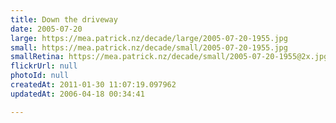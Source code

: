 ```yaml
---
title: Down the driveway
date: 2005-07-20
large: https://mea.patrick.nz/decade/large/2005-07-20-1955.jpg
small: https://mea.patrick.nz/decade/small/2005-07-20-1955.jpg
smallRetina: https://mea.patrick.nz/decade/small/2005-07-20-1955@2x.jpg
flickrUrl: null
photoId: null
createdAt: 2011-01-30 11:07:19.097962
updatedAt: 2006-04-18 00:34:41

---
```


